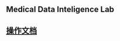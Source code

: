 ## Medical Data Inteligence Lab
## <a href="https://hkustmdi.feishu.cn/wiki/FaYLwd2EeiXmSokZh9Ccxnn8nqg?fromScene=spaceOverview" title="doc">操作文档</a>
